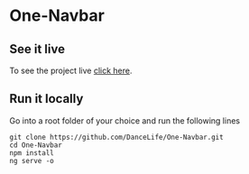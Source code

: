 # One-Navbar

## See it live

To see the project live [click here](https://dancelife.github.io/One-Navbar/).

## Run it locally

Go into a root folder of your choice and run the following lines

`git clone https://github.com/DanceLife/One-Navbar.git` <br />
`cd One-Navbar` <br />
`npm install` <br />
`ng serve -o` <br />

